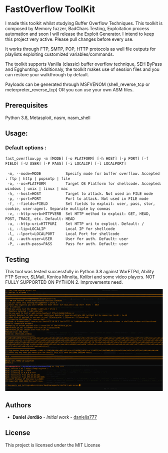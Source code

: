 # FastOverflow ToolKit
I made this toolkit whilst studying Buffer Overflow Techniques. This toolkit is composed by Memory fuzzer, BadChars Testing, Exploitation process automation and soon I will release the Exploit Generator. I intend to keep this project very active. Please pull changes before every use.

It works through FTP, SMTP, POP, HTTP protocols as well file outputs for playlists exploiting customized variables/commands. 

The toolkit supports Vanilla (classic) buffer overflow technique, SEH ByPass and Egghunting. Additionaly, the toolkit makes use of session files and you can restore your walkthrough by default.

Payloads can be generated through MSFVENOM (shell_reverse_tcp or meterpreter_reverse_tcp) OR you can use your own ASM files.
## Prerequisites

Python 3.8, Metasploit, nasm, nasm_shell

## Usage: 
### Default options :  

```
fast_overflow.py -m [MODE] [-o PLATFORM] [-h HOST] [-p PORT] [-f FIELD] [-U USER] [-P PASS] [-i LOCALIP] [-l LOCALPORT] 

 -m, --mode=MODE           Specify mode for buffer overflow. Accepted : ftp | http | popsmtp | file
 -o, --os=PLATFORM         Target OS Platform for shellcode. Accepted: windows | unix | linux | mac
 -h, --host=HOST           Target to attack. Not used in FILE mode
 -p, --port=PORT           Port to attack. Not used in FILE mode
 -f, --fields=FIELD        Set fields to exploit: user, pass, stor, cookie, user-agent. Separate multiple by commas
 -v, --http-verb=HTTPVERB  Set HTTP method to exploit: GET, HEAD, POST, TRACE, etc. Default: HEAD
 -u, --http-uri=HTTPURI    Set HTTP uri to exploit. Default: /
 -i, --lip=LOCALIP         Local IP for shellcode
 -l, --lport=LOCALPORT     Local Port for shellcode
 -U, --auth-user=USER      User for auth. Default: user
 -P, --auth-pass=PASS      Pass for auth. Default: user
```
## Testing

This tool was tested successfully in Python 3.8 against WarFTPd, Ability FTP Server, SLMail, Konica Minolta, Kolibri and some video players.
NOT FULLY SUPPORTED ON PYTHON 2. Improvements need.

![alt text](https://github.com/danieljs777/fastoverflowtk/blob/master/egghunting.png?raw=true)

## Authors

* **Daniel Jordão** - *Initial work* - [danieljs777](https://github.com/danieljs777)

## License

This project is licensed under the MIT License
